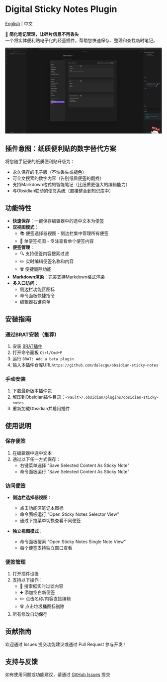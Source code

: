 # Digital Sticky Notes Plugin

[English](https://github.com/dalecgu/obsidian-sticky-notes/blob/master/README.md) | 中文

📝 ​**简化笔记管理，让碎片信息不再丢失**  
一个将实体便利贴电子化的轻量插件，帮助您快速保存、整理和查找临时笔记。

![screen_shot](./screen_shot.png)

## 插件意图：纸质便利贴的数字替代方案
将您随手记录的纸质便利贴升级为：
- 永久保存的电子版（不怕丢失或褪色）
- 可全文搜索的数字内容（告别纸质便签的翻找）
- 支持Markdown格式的智能笔记（比纸质更强大的编辑能力）
- 与Obsidian联动的便签系统（直接整合到知识库中）

## 功能特性

- ​**快速保存**：一键保存编辑器中的选中文本为便签
- ​**双视图模式**：
  - 📚 便签选择器视图 - 侧边栏集中管理所有便签
  - 📄 单便签视图 - 专注查看单个便签内容
- ​**便签管理**：
  - 🔍 支持便签内容搜索过滤
  - ✏️ 实时编辑便签名称和内容
  - 🗑️ 便捷删除功能
- ​**Markdown渲染**：完美支持Markdown格式渲染
- ​**多入口访问**：
  - 侧边栏功能区图标
  - 命令面板快捷指令
  - 编辑器右键菜单

## 安装指南

### 通过BRAT安装（推荐）
1. 安装 [BRAT插件](https://github.com/TfTHacker/obsidian42-brat)
2. 打开命令面板 `Ctrl/Cmd+P`
3. 运行 `BRAT: Add a beta plugin`
4. 输入本插件仓库URL`https://github.com/dalecgu/obsidian-sticky-notes`

### 手动安装
1. 下载最新版本插件包
2. 解压到Obsidian插件目录：`<vault>/.obsidian/plugins/obsidian-sticky-notes`
3. 重新加载Obsidian并启用插件

## 使用说明

### 保存便签
1. 在编辑器中选中文本
2. 通过以下任一方式保存：
   - 右键菜单选择 "Save Selected Content As Sticky Note"
   - 命令面板运行 "Save Selected Content As Sticky Note"

### 访问便签
- ​**侧边栏选择器视图**：
  - 点击功能区笔记本图标
  - 命令面板运行 "Open Sticky Notes Selector View"
  - 通过下拉菜单切换查看不同便签

- ​**独立视图模式**：
  - 命令面板搜索 "Open Sticky Notes Single Note View"
  - 每个便签支持独立窗口查看

### 便签管理
1. 打开插件设置
2. 支持以下操作：
   - 🔎 搜索框实时过滤内容
   - ➕ 添加空白新便签
   - ✏️ 点击名称/内容直接编辑
   - 🗑️ 点击垃圾桶图标删除
3. 所有修改自动保存

## 贡献指南
欢迎通过 Issues 提交功能建议或通过 Pull Request 参与开发！

## 支持与反馈
如有使用问题或功能建议，请通过 [GitHub Issues](https://github.com/dalecgu/obsidian-sticky-notes/issues) 提交

